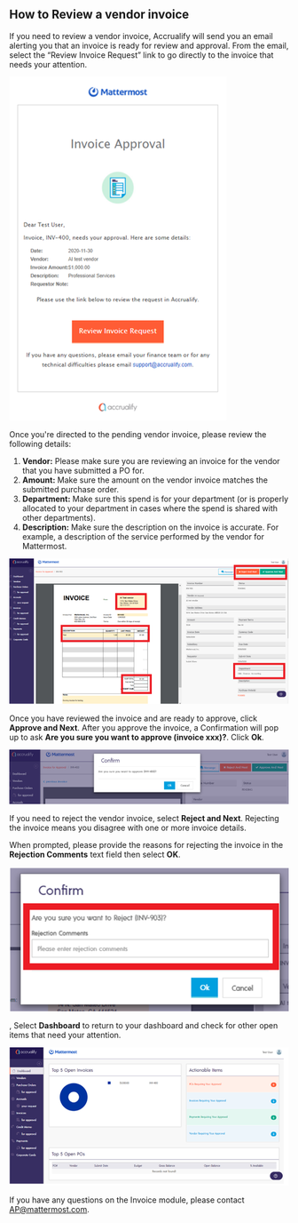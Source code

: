 ## How to Review a vendor invoice

If you need to review a vendor invoice, Accrualify will send you an email alerting you that an invoice is ready for review and approval. From the email, select the “Review Invoice Request” link to go directly to the invoice that needs your attention.

![](../../../../.gitbook/assets/How-to-review-a-vendor-invoice-1.PNG)

Once you're directed to the pending vendor invoice, please review the following details:

1. **Vendor:** Please make sure you are reviewing an invoice for the vendor that you have submitted a PO for.
2. **Amount:** Make sure the amount on the vendor invoice matches the submitted purchase order.
3. **Department:** Make sure this spend is for your department (or is properly allocated to your department in cases where the spend is shared with other departments).
4. **Description:** Make sure the description on the invoice is accurate. For example, a description of the service performed by the vendor for Mattermost.

![](../../../../.gitbook/assets/How-to-review-a-vendor-invoice-2.PNG)

Once you have reviewed the invoice and are ready to approve, click **Approve and Next**. After you approve the invoice, a Confirmation will pop up to ask **Are you sure you want to approve (invoice xxx)?**. Click **Ok**.

![](../../../../.gitbook/assets/How-to-review-a-vendor-invoice-3.PNG)

If you need to reject the vendor invoice, select **Reject and Next**. Rejecting the invoice means you disagree with one or more invoice details. 

When prompted, please provide the reasons for rejecting the invoice in the **Rejection Comments** text field then select **OK**.

![](../../../../.gitbook/assets/How-to-review-a-vendor-invoice-4.PNG)

, Select **Dashboard** to return to your dashboard and check for other open items that need your attention.

![](../../../../.gitbook/assets/How-to-review-a-vendor-invoice-5.PNG)

If you have any questions on the Invoice module, please contact [AP@mattermost.com](AP@mattermost.com).

